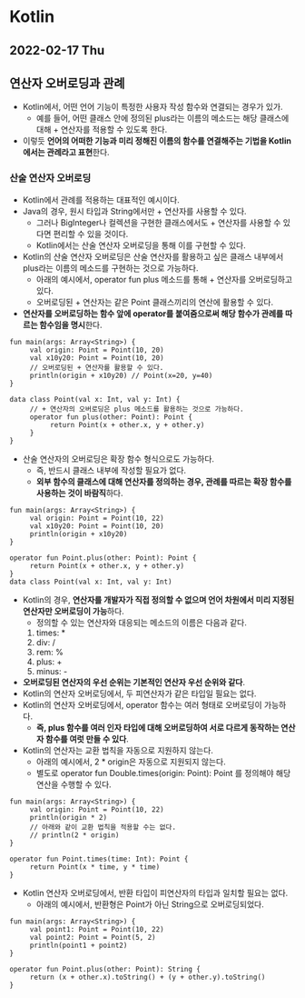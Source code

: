 # Kotlin
## 2022-02-17 Thu

## 연산자 오버로딩과 관례
* Kotlin에서, 어떤 언어 기능이 특정한 사용자 작성 함수와 연결되는 경우가 있가.
  * 예를 들어, 어떤 클래스 안에 정의된 plus라는 이름의 메소드는 해당 클래스에 대해 + 연산자를 적용할 수 있도록 한다.
* 이렇듯 **언어의 어떠한 기능과 미리 정해진 이름의 함수를 연결해주는 기법을 Kotlin에서는 관례라고 표현**한다. 

### 산술 연산자 오버로딩
* Kotlin에서 관례를 적용하는 대표적인 예시이다.
* Java의 경우, 원시 타입과 String에서만 + 연산자를 사용할 수 있다.
  * 그러나 BigInteger나 컬렉션을 구현한 클래스에서도 + 연산자를 사용할 수 있다면 편리할 수 있을 것이다.
  * Kotlin에서는 산술 연산자 오버로딩을 통해 이를 구현할 수 있다.
* Kotlin의 산술 연산자 오버로딩은 산술 연산자를 활용하고 싶은 클래스 내부에서 plus라는 이름의 메소드를 구현하는 것으로 가능하다.
  * 아래의 예시에서, operator fun plus 메소드를 통해 + 연산자를 오버로딩하고 있다.
  * 오버로딩된 + 연산자는 같은 Point 클래스끼리의 연산에 활용할 수 있다.
* **연산자를 오버로딩하는 함수 앞에 operator를 붙여줌으로써 해당 함수가 관례를 따르는 함수임을 명시**한다.
```
fun main(args: Array<String>) {
     val origin: Point = Point(10, 20)
     val x10y20: Point = Point(10, 20)
     // 오버로딩된 + 연산자를 활용할 수 있다.
     println(origin + x10y20) // Point(x=20, y=40)
}

data class Point(val x: Int, val y: Int) {
     // + 연산자의 오버로딩은 plus 메소드를 활용하는 것으로 가능하다.
     operator fun plus(other: Point): Point {
          return Point(x + other.x, y + other.y)
     }
}
```
* 산술 연산자의 오버로딩은 확장 함수 형식으로도 가능하다.
  * 즉, 반드시 클래스 내부에 작성할 필요가 없다.
  * **외부 함수의 클래스에 대해 연산자를 정의하는 경우, 관례를 따르는 확장 함수를 사용하는 것이 바람직**하다.
```
fun main(args: Array<String>) {
     val origin: Point = Point(10, 22)
     val x10y20: Point = Point(10, 20)
     println(origin + x10y20)
}

operator fun Point.plus(other: Point): Point {
     return Point(x + other.x, y + other.y)
}
data class Point(val x: Int, val y: Int)
```
* Kotlin의 경우, **연산자를 개발자가 직접 정의할 수 없으며 언어 차원에서 미리 지정된 연산자만 오버로딩이 가능**하다.
  * 정의할 수 있는 연산자와 대응되는 메소드의 이름은 다음과 같다.
  1. times: *
  2. div: /
  3. rem: %
  4. plus: +
  5. minus: -
* **오버로딩된 연산자의 우선 순위는 기본적인 연산자 우선 순위와 같다**.
* Kotlin의 연산자 오버로딩에서, 두 피연산자가 같은 타입일 필요는 없다.
* Kotlin의 연산자 오버로딩에서, operator 함수는 여러 형태로 오버로딩이 가능하다.
  * **즉, plus 함수를 여러 인자 타입에 대해 오버로딩하여 서로 다르게 동작하는 연산자 함수를 여럿 만들 수 있다**.
* Kotlin의 연산자는 교환 법칙을 자동으로 지원하지 않는다.
  * 아래의 예시에서, 2 * origin은 자동으로 지원되지 않는다.
  * 별도로 operator fun Double.times(origin: Point): Point 를 정의해야 해당 연산을 수행할 수 있다.
```
fun main(args: Array<String>) {
     val origin: Point = Point(10, 22)
     println(origin * 2)
     // 아래와 같이 교환 법칙을 적용할 수는 없다.
     // println(2 * origin)
}

operator fun Point.times(time: Int): Point {
     return Point(x * time, y * time)
}
```
* Kotlin 연산자 오버로딩에서, 반환 타입이 피연산자의 타입과 일치할 필요는 없다.
  * 아래의 예시에서, 반환형은 Point가 아닌 String으로 오버로딩되었다.
```
fun main(args: Array<String>) {
     val point1: Point = Point(10, 22)
     val point2: Point = Point(5, 2)
     println(point1 + point2)
}

operator fun Point.plus(other: Point): String {
     return (x + other.x).toString() + (y + other.y).toString()
}
```